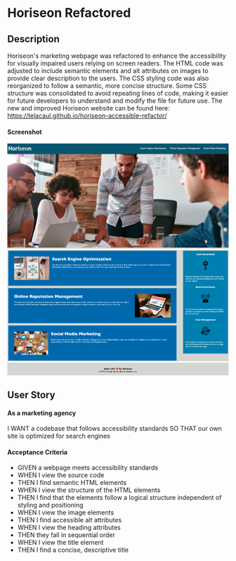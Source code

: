# Horiseon Refactored

## Description

Horiseon's marketing webpage was refactored to enhance the accessibility for visually impaired users relying on screen readers. The HTML code was adjusted to include semantic elements and alt attributes on images to provide clear description to the users. The CSS styling code was also reorganized to follow a semantic, more concise structure. Some CSS structure was consolidated to avoid repeating lines of code, making it easier for future developers to understand and modify the file for future use. The new and improved Horiseon website can be found here: https://telacaul.github.io/horiseon-accessible-refactor/

#### Screenshot
![Horiseon1](./assets/images/screenshot1.jpg)
![Horiseon2](./assets/images/screenshot2.jpg)
![Horiseon3](./assets/images/screenshot3.jpg)

## User Story
#### As a marketing agency
I WANT a codebase that follows accessibility standards
SO THAT our own site is optimized for search engines

#### Acceptance Criteria
* GIVEN a webpage meets accessibility standards
* WHEN I view the source code
* THEN I find semantic HTML elements
* WHEN I view the structure of the HTML elements
* THEN I find that the elements follow a logical structure independent of styling and positioning
* WHEN I view the image elements
* THEN I find accessible alt attributes
* WHEN I view the heading attributes
* THEN they fall in sequential order
* WHEN I view the title element
* THEN I find a concise, descriptive title
